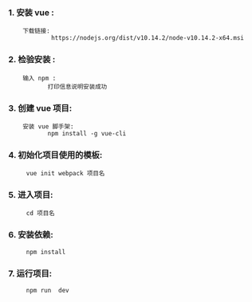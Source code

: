 ### 1. 安装 vue :       
        下载链接:        
                https://nodejs.org/dist/v10.14.2/node-v10.14.2-x64.msi     
       
### 2. 检验安装 :  
        输入 npm : 
               打印信息说明安装成功  
                        
### 3. 创建  vue 项目:        
        安装 vue 脚手架:                
               npm install -g vue-cli           

### 4. 初始化项目使用的模板:            
         vue init webpack 项目名            

### 5. 进入项目:
         cd 项目名                    

### 6. 安装依赖:              
         npm install                

### 7. 运行项目:                
         npm run  dev                            
